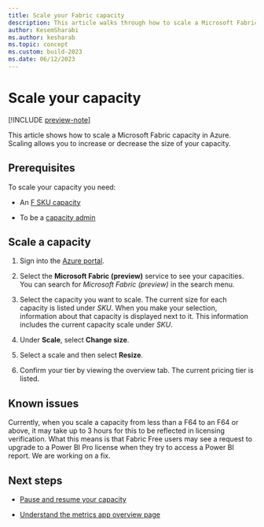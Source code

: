 ```yaml
---
title: Scale your Fabric capacity
description: This article walks through how to scale a Microsoft Fabric capacity in Azure.
author: KesemSharabi
ms.author: kesharab
ms.topic: concept
ms.custom: build-2023
ms.date: 06/12/2023
---
```


# Scale your capacity

[!INCLUDE [preview-note](../includes/preview-note.md)]

This article shows how to scale a Microsoft Fabric capacity in Azure. Scaling allows you to increase or decrease the size of your capacity.

## Prerequisites

To scale your capacity you need:

* An [F SKU capacity](buy-subscription.md#azure-skus)

* To be a [capacity admin](../admin/microsoft-fabric-admin.md#capacity-admin-roles)

## Scale a capacity

1. Sign into the [Azure portal](https://portal.azure.com/).

2. Select the **Microsoft Fabric (preview)** service to see your capacities. You can search for *Microsoft Fabric (preview)* in the search menu.

3. Select the capacity you want to scale. The current size for each capacity is listed under *SKU*. When you make your selection, information about that capacity is displayed next to it. This information includes the current capacity scale  under *SKU*.

4. Under **Scale**, select **Change size**.

5. Select a scale and then select **Resize**.

6. Confirm your tier by viewing the overview tab. The current pricing tier is listed.

## Known issues

Currently, when you scale a capacity from less than a F64 to an F64 or above, it may take up to 3 hours for this to be reflected in licensing verification. What this means is that Fabric Free users may see a request to upgrade to a Power BI Pro license when they try to access a Power BI report. We are working on a fix.

## Next steps

* [Pause and resume your capacity](pause-resume.md)

* [Understand the metrics app overview page](metrics-app-overview-page.md)
